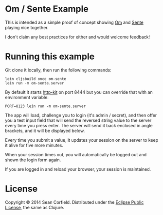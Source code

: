 # Om / Sente Example

This is intended as a simple proof of concept showing [Om](https://github.com/swannodette/om) and [Sente](https://github.com/ptaoussanis/sente) playing nice together.

I don't claim any best practices for either and would welcome feedback!

# Running this example

Git clone it locally, then run the following commands:

    lein cljsbuild once om-sente
    lein run -m om-sente.server

By default it starts [http-kit](http://http-kit.org/) on port 8444 but you can override that with an environment variable:

    PORT=8123 lein run -m om-sente.server

The app will load, challenge you to login (it's admin / secret), and then offer you a test input field that will send the reversed string value to the server every time you press enter. The server will send it back enclosed in angle brackets, and it will be displayed below.

Every time you submit a value, it updates your session on the server to keep it alive for five more minutes.

When your session times out, you will automatically be logged out and shown the login form again.

If you are logged in and reload your browser, your session is maintained.

# License

Copyright &copy; 2014 Sean Corfield. Distributed under the [Eclipse Public License](https://raw2.github.com/seancorfield/om-sente/master/LICENSE), the same as Clojure.
